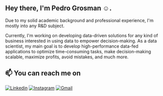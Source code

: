 ## Hey there, I'm Pedro Grosman :relaxed:.

Due to my solid academic background and professional experience, I'm mostly into any R&D subject.

Currently, I'm working on developing data-driven solutions for any kind of business interested in using data to empower decision-making. As a data scientist, my main goal is to develop high-performance data-fed applications to optimize time-consuming tasks, make decision-making scalable, maximize profits, avoid mistakes, and much more.

## :mailbox: You can reach me on

[![Linkedin](https://img.shields.io/badge/LinkedIn-0077B5?style=for-the-badge&logo=linkedin&logoColor=white)](https://www.linkedin.com/pedrogrosman)
[![Instagram](https://img.shields.io/badge/Instagram-E4405F?style=for-the-badge&logo=instagram&logoColor=white)](https://www.instagram.com/pedrogrosman)
[![Gmail](https://img.shields.io/badge/Gmail-D14836?style=for-the-badge&logo=gmail&logoColor=white)](mailto:grosmanp@gmail.com)

<!---
grosmanph/grosmanph is a ✨ special ✨ repository because its `README.md` (this file) appears on your GitHub profile.
You can click the Preview link to take a look at your changes.
--->

